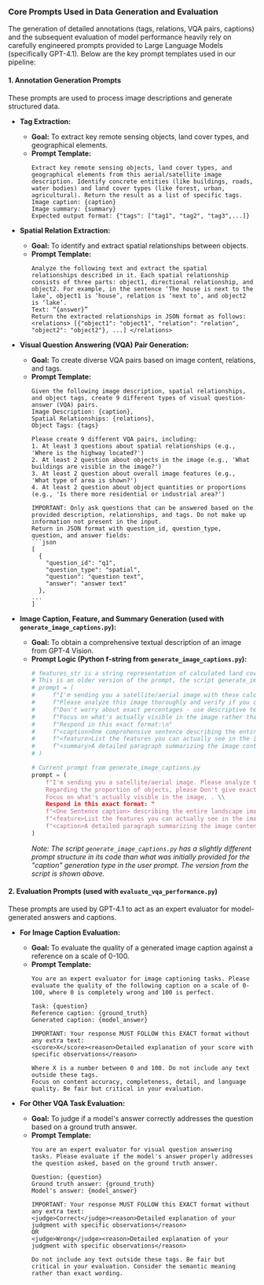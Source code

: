 ### Core Prompts Used in Data Generation and Evaluation

The generation of detailed annotations (tags, relations, VQA pairs, captions) and the subsequent evaluation of model performance heavily rely on carefully engineered prompts provided to Large Language Models (specifically GPT-4.1). Below are the key prompt templates used in our pipeline:

#### 1. Annotation Generation Prompts

These prompts are used to process image descriptions and generate structured data.

* **Tag Extraction:**
    * **Goal:** To extract key remote sensing objects, land cover types, and geographical elements.
    * **Prompt Template:**
        ```
        Extract key remote sensing objects, land cover types, and geographical elements from this aerial/satellite image description. Identify concrete entities (like buildings, roads, water bodies) and land cover types (like forest, urban, agricultural). Return the result as a list of specific tags.
        Image caption: {caption}
        Image summary: {summary}
        Expected output format: {"tags": ["tag1", "tag2", "tag3",...]}
        ```

* **Spatial Relation Extraction:**
    * **Goal:** To identify and extract spatial relationships between objects.
    * **Prompt Template:**
        ```
        Analyze the following text and extract the spatial relationships described in it. Each spatial relationship consists of three parts: object1, directional relationship, and object2. For example, in the sentence ‘The house is next to the lake’, object1 is ‘house’, relation is ‘next to’, and object2 is ‘lake’.
        Text: “{answer}”
        Return the extracted relationships in JSON format as follows:
        <relations> [{"object1": "object1", "relation": "relation", "object2": "object2"}, ...] </relations>
        ```

* **Visual Question Answering (VQA) Pair Generation:**
    * **Goal:** To create diverse VQA pairs based on image content, relations, and tags.
    * **Prompt Template:**
        ```
        Given the following image description, spatial relationships, and object tags, create 9 different types of visual question-answer (VQA) pairs.
        Image Description: {caption},
        Spatial Relationships: {relations},
        Object Tags: {tags}

        Please create 9 different VQA pairs, including:
        1. At least 3 questions about spatial relationships (e.g., 'Where is the highway located?')
        2. At least 2 question about objects in the image (e.g., 'What buildings are visible in the image?')
        3. At least 2 question about overall image features (e.g., 'What type of area is shown?')
        4. At least 2 question about object quantities or proportions (e.g., 'Is there more residential or industrial area?')

        IMPORTANT: Only ask questions that can be answered based on the provided description, relationships, and tags. Do not make up information not present in the input.
        Return in JSON format with question_id, question_type, question, and answer fields:
        ```json
        [
          {
            "question_id": "q1",
            "question_type": "spatial",
            "question": "question text",
            "answer": "answer text"
          },
        ...
        ]
        ```

* **Image Caption, Feature, and Summary Generation (used with `generate_image_captions.py`):**
    * **Goal:** To obtain a comprehensive textual description of an image from GPT-4 Vision.
    * **Prompt Logic (Python f-string from `generate_image_captions.py`):**
        ```python
        # features_str is a string representation of calculated land cover features
        # This is an older version of the prompt, the script generate_image_captions.py has a newer one.
        # prompt = (
        #     f"I'm sending you a satellite/aerial image with these calculated land cover features: {feature_str}.\n\n"
        #     f"Please analyze this image thoroughly and verify if you can see these features. "
        #     f"Don't worry about exact percentages - use descriptive terms like 'large area', 'small portion', etc. "
        #     f"Focus on what's actually visible in the image rather than just repeating the feature list.\n\n"
        #     f"Respond in this exact format:\n"
        #     f"<caption>One comprehensive sentence describing the entire landscape image and its main features</caption>\n"
        #     f"<feature>List the features you can actually see in the image, confirming or contradicting the provided features. Be specific about locations (e.g., 'forest area in the northern section')</feature>\n"
        #     f"<summary>A detailed paragraph summarizing the image content by combining the visual elements and landscape features you identified. THIS SECTION IS REQUIRED AND MUST NOT BE LEFT EMPTY.</summary>"
        # )

        # Current prompt from generate_image_captions.py
        prompt = (
            f"I'm sending you a satellite/aerial image. Please analyze this image thoroughly. Provide directional information from an overall perspective. \
            Regarding the proportion of objects, please Don't give exact percentages.\\You should use descriptive terms like 'large area', 'small portion', etc. \
            Focus on what's actually visible in the image, . \\
            Respond in this exact format: "
            f"<One Sentence caption> describing the entire landscape image and its main features, Total-subtotal structure</One Sentence caption>" # User prompt specifies "<caption>" but script uses "<One Sentence caption>"
            f"<feature>List the features you can actually see in the image, confirming or contradicting the provided features. Be specific about locations (e.g., 'forest area in the northern section')</feature>\n"
            f"<caption>A detailed paragraph summarizing the image content by combining the visual elements and landscape features you identified. THIS SECTION IS REQUIRED AND MUST NOT BE LEFT EMPTY. Total-subtotal structure</caption>" # User prompt specifies "<summary>" but script uses "<caption>" for the detailed summary
        )
        ```
        *Note: The script `generate_image_captions.py` has a slightly different prompt structure in its code than what was initially provided for the "caption" generation type in the user prompt. The version from the script is shown above.*

#### 2. Evaluation Prompts (used with `evaluate_vqa_performance.py`)

These prompts are used by GPT-4.1 to act as an expert evaluator for model-generated answers and captions.

* **For Image Caption Evaluation:**
    * **Goal:** To evaluate the quality of a generated image caption against a reference on a scale of 0-100.
    * **Prompt Template:**
        ```
        You are an expert evaluator for image captioning tasks. Please evaluate the quality of the following caption on a scale of 0-100, where 0 is completely wrong and 100 is perfect.

        Task: {question}
        Reference caption: {ground_truth}
        Generated caption: {model_answer}

        IMPORTANT: Your response MUST FOLLOW this EXACT format without any extra text:
        <score>X</score><reason>Detailed explanation of your score with specific observations</reason>

        Where X is a number between 0 and 100. Do not include any text outside these tags.
        Focus on content accuracy, completeness, detail, and language quality. Be fair but critical in your evaluation.
        ```

* **For Other VQA Task Evaluation:**
    * **Goal:** To judge if a model's answer correctly addresses the question based on a ground truth answer.
    * **Prompt Template:**
        ```
        You are an expert evaluator for visual question answering tasks. Please evaluate if the model's answer properly addresses the question asked, based on the ground truth answer.

        Question: {question}
        Ground truth answer: {ground_truth}
        Model's answer: {model_answer}

        IMPORTANT: Your response MUST FOLLOW this EXACT format without any extra text:
        <judge>Correct</judge><reason>Detailed explanation of your judgment with specific observations</reason>
        OR
        <judge>Wrong</judge><reason>Detailed explanation of your judgment with specific observations</reason>

        Do not include any text outside these tags. Be fair but critical in your evaluation. Consider the semantic meaning rather than exact wording.
        ```

